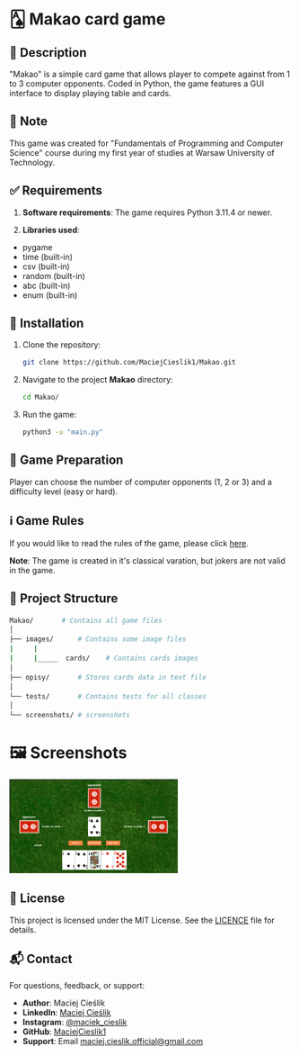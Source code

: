 # 🂡 Makao card game


## 📜 Description

"Makao" is a simple card game that allows player to compete against from 1 to 3 computer opponents. Coded in Python, the game features a GUI interface to display playing table and cards.

## 📝 Note

This game was created for "Fundamentals of Programming and Computer Science" course during my first year of studies at Warsaw University of Technology.

## ✅ Requirements

1. **Software requirements**:
The game requires Python 3.11.4 or newer.

2. **Libraries used**:
- pygame 
- time (built-in)
- csv (built-in)
- random (built-in)
- abc (built-in)
- enum (built-in)

## 💾 Installation

1. Clone the repository:
    ```sh
    git clone https://github.com/MaciejCieslik1/Makao.git
    ```
    
2. Navigate to the project **Makao** directory:
    ```sh
    cd Makao/
    ```

3. Run the game:
    ```sh
    python3 -u "main.py"
    ```

## 🎯 Game Preparation

Player can choose the number of computer opponents (1, 2 or 3) and a difficulty level (easy or hard).

## ℹ️ Game Rules

If you would like to read the rules of the game, please click [here](https://en.wikipedia.org/wiki/Macau_(card_game)).

**Note**: The game is created in it's classical varation, but jokers are not valid in the game.

## 📁 Project Structure

```bash
Makao/       # Contains all game files
│
├── images/      # Contains some image files 
|     |
|     |_____  cards/    # Contains cards images
│
├── opisy/       # Stores cards data in text file
│
└── tests/       # Contains tests for all classes
│
└── screenshots/ # screenshots
```

# 🖼️ Screenshots
<p align="left">
  <img src="screenshots/screenshot1.png" alt="Game frame" width="300" />
</p>

## 📜 License
This project is licensed under the MIT License. See the [LICENCE](https://github.com/MaciejCieslik1/ShipsGame/blob/master/LICENCE) file for details.

## 📬 Contact
For questions, feedback, or support:
- **Author**: Maciej Cieślik
- **LinkedIn**: [Maciej Cieślik](https://www.linkedin.com/in/maciej-cie%C5%9Blik-1ab60a290/)
- **Instagram**: [@maciek_cieslik](https://www.instagram.com/maciek_cieslik)
- **GitHub**: [MaciejCieslik1](https://github.com/MaciejCieslik1)
- **Support**: Email [maciej.cieslik.official@gmail.com](mailto:maciej.cieslik.official@gmail.com)








